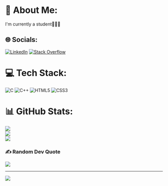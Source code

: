 # 💫 About Me:
I'm currently a student👾👾👾


## 🌐 Socials:
[![LinkedIn](https://img.shields.io/badge/LinkedIn-%230077B5.svg?logo=linkedin&logoColor=white)](https://linkedin.com/in/linkedin.com/in/randika-kumaranayake) [![Stack Overflow](https://img.shields.io/badge/-Stackoverflow-FE7A16?logo=stack-overflow&logoColor=white)](https://stackoverflow.com/users/20249165) 

# 💻 Tech Stack:
![C](https://img.shields.io/badge/c-%2300599C.svg?style=for-the-badge&logo=c&logoColor=white) ![C++](https://img.shields.io/badge/c++-%2300599C.svg?style=for-the-badge&logo=c%2B%2B&logoColor=white) ![HTML5](https://img.shields.io/badge/html5-%23E34F26.svg?style=for-the-badge&logo=html5&logoColor=white) ![CSS3](https://img.shields.io/badge/css3-%231572B6.svg?style=for-the-badge&logo=css3&logoColor=white)
# 📊 GitHub Stats:
![](https://github-readme-stats.vercel.app/api?username=DRandika&theme=blue-green&hide_border=false&include_all_commits=true&count_private=false)<br/>
![](https://github-readme-streak-stats.herokuapp.com/?user=DRandika&theme=blue-green&hide_border=false)<br/>
![](https://github-readme-stats.vercel.app/api/top-langs/?username=DRandika&theme=blue-green&hide_border=false&include_all_commits=true&count_private=false&layout=compact)

### ✍️ Random Dev Quote
![](https://quotes-github-readme.vercel.app/api?type=horizontal&theme=radical)

---
[![](https://visitcount.itsvg.in/api?id=DRandika&icon=0&color=0)](https://visitcount.itsvg.in)

<!-- Proudly created with GPRM ( https://gprm.itsvg.in ) -->
